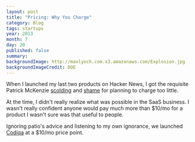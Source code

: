 ```yaml
---
layout: post
title: "Pricing: Why You Charge"
category: Blog
tags: startups
year: 2013
month: 7
day: 20
published: false
summary:
backgroundImage: http://maxlynch.com.s3.amazonaws.com/Explosion.jpg
backgroundImageCredit: DOE
---
```


When I launched my last two products on Hacker News, I got the requisite Patrick McKenzie [scolding](https://news.ycombinator.com/item?id=3733692) and [shame](https://news.ycombinator.com/item?id=4572262) for planning to charge too little.

At the time, I didn't really realize what was possible in the SaaS business. I wasn't really confident anyone would pay much more than $10/mo for a product I wasn't sure was that useful to people.

Ignoring patio's advice and listening to my own ignorance, we launched [Codiqa](http://codiqa.com/) at a $10/mo price point.

